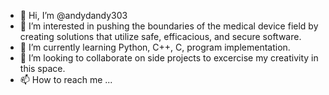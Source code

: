 - 👋 Hi, I’m @andydandy303
- 👀 I’m interested in pushing the boundaries of the medical device field by creating solutions that utilize safe, efficacious, and secure software.
- 🌱 I’m currently learning Python, C++, C, program implementation.
- 💞️ I’m looking to collaborate on side projects to excercise my creativity in this space.
- 📫 How to reach me ...

<!---
andydandy303/andydandy303 is a ✨ special ✨ repository because its `README.md` (this file) appears on your GitHub profile.
You can click the Preview link to take a look at your changes.
--->
